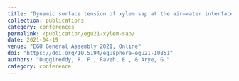 ```yaml
---
title: "Dynamic surface tension of xylem sap at the air–water interface"
collection: publications
category: conferences
permalink: /publication/egu21-xylem-sap/
date: 2021-04-19
venue: "EGU General Assembly 2021, Online"
doi: "https://doi.org/10.5194/egusphere-egu21-10851"
authors: "Duggireddy, R. P., Raveh, E., & Arye, G."
category: conference
---
```

